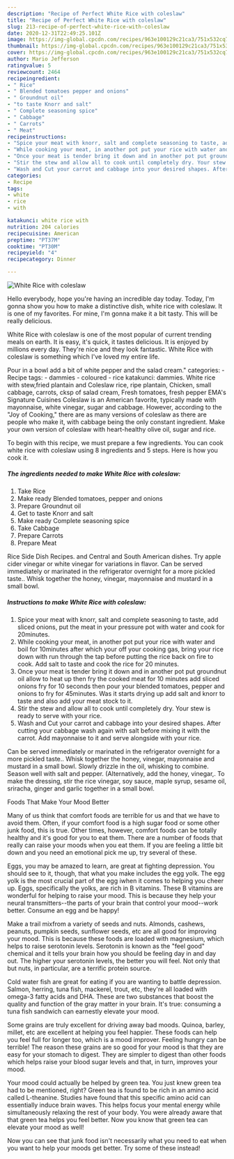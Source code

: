 ```yaml
---
description: "Recipe of Perfect White Rice with coleslaw"
title: "Recipe of Perfect White Rice with coleslaw"
slug: 213-recipe-of-perfect-white-rice-with-coleslaw
date: 2020-12-31T22:49:25.101Z
image: https://img-global.cpcdn.com/recipes/963e100129c21ca3/751x532cq70/white-rice-with-coleslaw-recipe-main-photo.jpg
thumbnail: https://img-global.cpcdn.com/recipes/963e100129c21ca3/751x532cq70/white-rice-with-coleslaw-recipe-main-photo.jpg
cover: https://img-global.cpcdn.com/recipes/963e100129c21ca3/751x532cq70/white-rice-with-coleslaw-recipe-main-photo.jpg
author: Mario Jefferson
ratingvalue: 5
reviewcount: 2464
recipeingredient:
- " Rice"
- " Blended tomatoes pepper and onions"
- " Groundnut oil"
- "to taste Knorr and salt"
- " Complete seasoning spice"
- " Cabbage"
- " Carrots"
- " Meat"
recipeinstructions:
- "Spice your meat with knorr, salt and complete seasoning to taste, add sliced onions, put the meat in your pressure pot with water and cook for 20minutes."
- "While cooking your meat, in another pot put your rice with water and boil for 10minutes after which your off your cooking gas, bring your rice down with run through the tap before putting the rice back on fire to cook. Add salt to taste and cook the rice for 20 minutes."
- "Once your meat is tender bring it down and in another pot put groundnut oil allow to heat up then fry the cooked meat for 10 minutes add sliced onions fry for 10 seconds then pour your blended tomatoes, pepper and onions to fry for 45minutes. Was it starts drying up add salt and knorr to taste and also add your meat stock to it."
- "Stir the stew and allow all to cook until completely dry. Your stew is ready to serve with your rice."
- "Wash and Cut your carrot and cabbage into your desired shapes. After cutting your cabbage wash again with salt before mixing it with the carrot. Add mayonnaise to it and serve alongside with your rice."
categories:
- Recipe
tags:
- white
- rice
- with

katakunci: white rice with 
nutrition: 204 calories
recipecuisine: American
preptime: "PT37M"
cooktime: "PT30M"
recipeyield: "4"
recipecategory: Dinner

---
```



![White Rice with coleslaw](https://img-global.cpcdn.com/recipes/963e100129c21ca3/751x532cq70/white-rice-with-coleslaw-recipe-main-photo.jpg)

Hello everybody, hope you're having an incredible day today. Today, I'm gonna show you how to make a distinctive dish, white rice with coleslaw. It is one of my favorites. For mine, I'm gonna make it a bit tasty. This will be really delicious.

White Rice with coleslaw is one of the most popular of current trending meals on earth. It is easy, it's quick, it tastes delicious. It is enjoyed by millions every day. They're nice and they look fantastic. White Rice with coleslaw is something which I've loved my entire life.

Pour in a bowl add a bit of white pepper and the salad cream.&#34; categories: - Recipe tags: - dammies - coloured - rice katakunci: dammies. White rice with stew,fried plantain and Coleslaw rice, ripe plantain, Chicken, small cabbage, carrots, cksp of salad cream, Fresh tomatoes, fresh pepper EMA&#39;s Signature Cuisines Coleslaw is an American favorite, typically made with mayonnaise, white vinegar, sugar and cabbage. However, according to the &#34;Joy of Cooking,&#34; there are as many versions of coleslaw as there are people who make it, with cabbage being the only constant ingredient. Make your own version of coleslaw with heart-healthy olive oil, sugar and rice.


To begin with this recipe, we must prepare a few ingredients. You can cook white rice with coleslaw using 8 ingredients and 5 steps. Here is how you cook it.

<!--inarticleads1-->

##### The ingredients needed to make White Rice with coleslaw:

1. Take  Rice
1. Make ready  Blended tomatoes, pepper and onions
1. Prepare  Groundnut oil
1. Get to taste Knorr and salt
1. Make ready  Complete seasoning spice
1. Take  Cabbage
1. Prepare  Carrots
1. Prepare  Meat


Rice Side Dish Recipes. and Central and South American dishes. Try apple cider vinegar or white vinegar for variations in flavor. Can be served immediately or marinated in the refrigerator overnight for a more pickled taste.. Whisk together the honey, vinegar, mayonnaise and mustard in a small bowl. 

<!--inarticleads2-->

##### Instructions to make White Rice with coleslaw:

1. Spice your meat with knorr, salt and complete seasoning to taste, add sliced onions, put the meat in your pressure pot with water and cook for 20minutes.
1. While cooking your meat, in another pot put your rice with water and boil for 10minutes after which your off your cooking gas, bring your rice down with run through the tap before putting the rice back on fire to cook. Add salt to taste and cook the rice for 20 minutes.
1. Once your meat is tender bring it down and in another pot put groundnut oil allow to heat up then fry the cooked meat for 10 minutes add sliced onions fry for 10 seconds then pour your blended tomatoes, pepper and onions to fry for 45minutes. Was it starts drying up add salt and knorr to taste and also add your meat stock to it.
1. Stir the stew and allow all to cook until completely dry. Your stew is ready to serve with your rice.
1. Wash and Cut your carrot and cabbage into your desired shapes. After cutting your cabbage wash again with salt before mixing it with the carrot. Add mayonnaise to it and serve alongside with your rice.


Can be served immediately or marinated in the refrigerator overnight for a more pickled taste.. Whisk together the honey, vinegar, mayonnaise and mustard in a small bowl. Slowly drizzle in the oil, whisking to combine. Season well with salt and pepper. (Alternatively, add the honey, vinegar,. To make the dressing, stir the rice vinegar, soy sauce, maple syrup, sesame oil, sriracha, ginger and garlic together in a small bowl. 

Foods That Make Your Mood Better


Many of us think that comfort foods are terrible for us and that we have to avoid them. Often, if your comfort food is a high sugar food or some other junk food, this is true. Other times, however, comfort foods can be totally healthy and it's good for you to eat them. There are a number of foods that really can raise your moods when you eat them. If you are feeling a little bit down and you need an emotional pick me up, try several of these.

Eggs, you may be amazed to learn, are great at fighting depression. You should see to it, though, that what you make includes the egg yolk. The egg yolk is the most crucial part of the egg iwhen it comes to helping you cheer up. Eggs, specifically the yolks, are rich in B vitamins. These B vitamins are wonderful for helping to raise your mood. This is because they help your neural transmitters--the parts of your brain that control your mood--work better. Consume an egg and be happy!

Make a trail mixfrom a variety of seeds and nuts. Almonds, cashews, peanuts, pumpkin seeds, sunflower seeds, etc are all good for improving your mood. This is because these foods are loaded with magnesium, which helps to raise serotonin levels. Serotonin is known as the "feel good" chemical and it tells your brain how you should be feeling day in and day out. The higher your serotonin levels, the better you will feel. Not only that but nuts, in particular, are a terrific protein source.

Cold water fish are great for eating if you are wanting to battle depression. Salmon, herring, tuna fish, mackerel, trout, etc, they're all loaded with omega-3 fatty acids and DHA. These are two substances that boost the quality and function of the gray matter in your brain. It's true: consuming a tuna fish sandwich can earnestly elevate your mood. 

Some grains are truly excellent for driving away bad moods. Quinoa, barley, millet, etc are excellent at helping you feel happier. These foods can help you feel full for longer too, which is a mood improver. Feeling hungry can be terrible! The reason these grains are so good for your mood is that they are easy for your stomach to digest. They are simpler to digest than other foods which helps raise your blood sugar levels and that, in turn, improves your mood.

Your mood could actually be helped by green tea. You just knew green tea had to be mentioned, right? Green tea is found to be rich in an amino acid called L-theanine. Studies have found that this specific amino acid can essentially induce brain waves. This helps focus your mental energy while simultaneously relaxing the rest of your body. You were already aware that that green tea helps you feel better. Now you know that green tea can elevate your mood as well!

Now you can see that junk food isn't necessarily what you need to eat when you want to help your moods get better. Try some of these instead!


